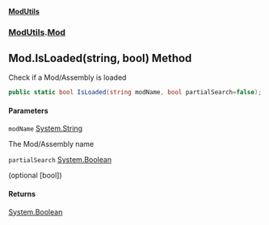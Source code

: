 #### [ModUtils](index.md 'index')
### [ModUtils](ModUtils.md 'ModUtils').[Mod](ModUtils.Mod.md 'ModUtils.Mod')

## Mod.IsLoaded(string, bool) Method

Check if a Mod/Assembly is loaded

```csharp
public static bool IsLoaded(string modName, bool partialSearch=false);
```
#### Parameters

<a name='ModUtils.Mod.IsLoaded(string,bool).modName'></a>

`modName` [System.String](https://docs.microsoft.com/en-us/dotnet/api/System.String 'System.String')

The Mod/Assembly name

<a name='ModUtils.Mod.IsLoaded(string,bool).partialSearch'></a>

`partialSearch` [System.Boolean](https://docs.microsoft.com/en-us/dotnet/api/System.Boolean 'System.Boolean')

(optional [bool])

#### Returns
[System.Boolean](https://docs.microsoft.com/en-us/dotnet/api/System.Boolean 'System.Boolean')